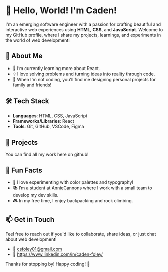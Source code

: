 # 👋 Hello, World! I'm Caden!

I'm an emerging software engineer with a passion for crafting beautiful and interactive web experiences using **HTML**, **CSS**, and **JavaScript**. Welcome to my GitHub profile, where I share my projects, learnings, and experiments in the world of web development!

## 🚀 About Me

- 🌱 I’m currently learning more about React.
- 💡 I love solving problems and turning ideas into reality through code.
- 🎨 When I'm not coding, you'll find me designing personal projects for family and friends!

## 🛠️ Tech Stack

- **Languages**: HTML, CSS, JavaScript
- **Frameworks/Libraries**: React
- **Tools**: Git, GitHub, VSCode, Figma

## 🌟 Projects

You can find all my work here on github!

## 🌈 Fun Facts

- 🎉 I love experimenting with color palettes and typography!
- 📚 I’m a student at AnnieCannons where I work with a small team to develop my dev skills.
- 🎮 In my free time, I enjoy backpacking and rock climbing.

## 📫 Get in Touch

Feel free to reach out if you'd like to collaborate, share ideas, or just chat about web development!

- 📧 csfoley01@gmail.com
- 💼 https://www.linkedin.com/in/caden-foley/

Thanks for stopping by! Happy coding! 🚀
<!---
cadenscoding/cadenscoding is a ✨ special ✨ repository because its `README.md` (this file) appears on your GitHub profile.
You can click the Preview link to take a look at your changes.
--->
